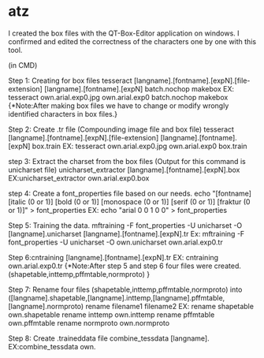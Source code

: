 # atz
I created the box files with the QT-Box-Editor application on windows. I confirmed and edited the correctness of the characters one by one with this tool.

(in CMD)


Step 1: Creating for box files
tesseract [langname].[fontname].[expN].[file-extension] [langname].[fontname].[expN] batch.nochop makebox
EX: tesseract own.arial.exp0.jpg own.arial.exp0 batch.nochop makebox
{*Note:After making box files we have to change or modify wrongly identified characters in box files.}


Step 2: Create .tr file (Compounding image file and box file)
tesseract [langname].[fontname].[expN].[file-extension] [langname].[fontname].[expN] box.train
EX: tesseract own.arial.exp0.jpg own.arial.exp0 box.train


step 3: Extract the charset from the box files (Output for this command is unicharset file)
unicharset_extractor [langname].[fontname].[expN].box 
EX:unicharset_extractor  own.arial.exp0.box


step 4: Create a font_properties file based on our needs.
echo "[fontname] [italic (0 or 1)] [bold (0 or 1)] [monospace (0 or 1)] [serif (0 or 1)] [fraktur (0 or 1)]" > font_properties 
EX: echo "arial 0 0 1 0 0" > font_properties


Step 5: Training the data.
mftraining -F font_properties -U unicharset -O [langname].unicharset [langname].[fontname].[expN].tr
Ex: mftraining -F font_properties -U unicharset -O own.unicharset own.arial.exp0.tr


Step 6:cntraining [langname].[fontname].[expN].tr
EX: cntraining own.arial.exp0.tr
{*Note:After step 5 and step 6 four files were created.(shapetable,inttemp,pffmtable,normproto) }


Step 7: Rename four files (shapetable,inttemp,pffmtable,normproto) into ([langname].shapetable,[langname].inttemp,[langname].pffmtable,[langname].normproto)
rename filename1 filename2
EX:
    rename shapetable own.shapetable
    rename inttemp own.inttemp
    rename pffmtable own.pffmtable
    rename normproto own.normproto
    
    
Step 8: Create .traineddata file
combine_tessdata [langname].
EX:combine_tessdata own.


